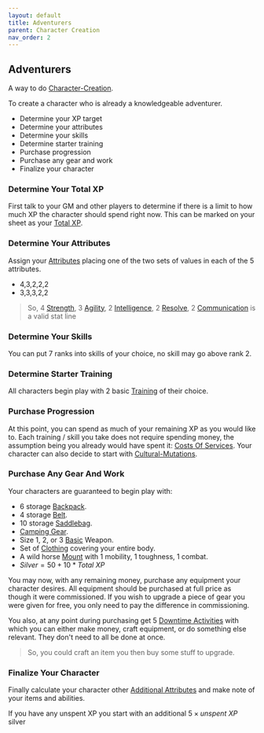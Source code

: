 ```yaml
---
layout: default
title: Adventurers
parent: Character Creation
nav_order: 2
---
```

## Adventurers
A way to do [Character-Creation](Character-Creation).

To create a character who is already a knowledgeable adventurer. 
* Determine your XP target
* Determine your attributes
* Determine your skills
* Determine starter training
* Purchase progression
* Purchase any gear and work
* Finalize your character

### Determine Your Total XP
First talk to your GM and other players to determine if there is a limit to how much XP the character should spend right now. This can be marked on your sheet as your [Total XP](Stats#Total%20XP).

### Determine Your Attributes
Assign your [Attributes](Stats#Attributes) placing one of the two sets of values in each of the 5 attributes.
* 4,3,2,2,2
* 3,3,3,2,2

> So, 4 [Strength](Strength), 3 [Agility](Agility), 2 [Intelligence](Intelligence), 2 [Resolve](Resolve), 2 [Communication](Communication) is a valid stat line 

### Determine Your Skills
You can put 7 ranks into skills of your choice, no skill may go above rank 2.

### Determine Starter Training
All characters begin play with 2 basic [Training](Character-Development#Training) of their choice.

### Purchase Progression
At this point, you can spend as much of your remaining XP as you would like to. Each training / skill you take does not require spending money, the assumption being you already would have spent it: [Costs Of Services](Services#Costs%20Of%20Services). Your character can also decide to start with [Cultural-Mutations](Cultural-Mutations).

### Purchase Any Gear And Work
Your characters are guaranteed to begin play with:
* 6 storage [Backpack](Storage#Backpack).
* 4 storage [Belt](Storage#Belt).
* 10 storage [Saddlebag](Storage#Saddlebag).
* [Camping Gear](Example-Gear#Camping%20Gear).
* Size 1, 2, or 3 [Basic](Weapons#Basic) Weapon.
* Set of [Clothing](Example-Gear#Clothing) covering your entire body.
* A wild horse [Mount](Mounts) with 1 mobility, 1 toughness, 1 combat.
* $Silver = 50 + 10 * Total\ XP$

You may now, with any remaining money, purchase any equipment your character desires. All equipment should be purchased at full price as though it were commissioned. If you wish to upgrade a piece of gear you were given for free, you only need to pay the difference in commissioning.

You also, at any point during purchasing get 5 [Downtime Activities](Activities#Downtime%20Activity) with which you can either make money, craft equipment, or do something else relevant. They don't need to all be done at once. 

> So, you could craft an item you then buy some stuff to upgrade.

### Finalize Your Character
Finally calculate your character other [Additional Attributes](Stats#Additional%20Attributes) and make note of your items and abilities.

If you have any unspent XP you start with an additional $5 \times unspent\ XP$ silver



